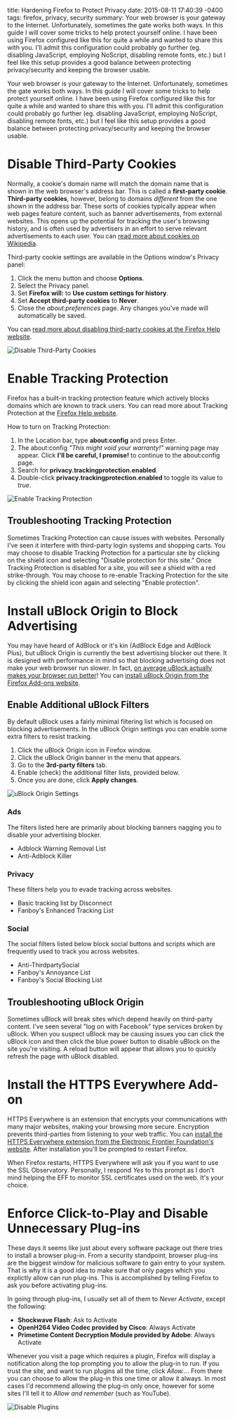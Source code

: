 title: Hardening Firefox to Protect Privacy
date: 2015-08-11 17:40:39 -0400
tags: firefox, privacy, security
summary: Your web browser is your gateway to the Internet. Unfortunately, sometimes the gate works both ways. In this guide I will cover some tricks to help protect yourself online. I have been using Firefox configured like this for quite a while and wanted to share this with you. I'll admit this configuration could probably go further (eg. disabling JavaScript, employing NoScript, disabling remote fonts, etc.) but I feel like this setup provides a good balance between protecting privacy/security and keeping the browser usable.

Your web browser is your gateway to the Internet. Unfortunately, sometimes the gate works both ways. In this guide I will cover some tricks to help protect yourself online. I have been using Firefox configured like this for quite a while and wanted to share this with you. I'll admit this configuration could probably go further (eg. disabling JavaScript, employing NoScript, disabling remote fonts, etc.) but I feel like this setup provides a good balance between protecting privacy/security and keeping the browser usable.

# Disable Third-Party Cookies

Normally, a cookie's domain name will match the domain name that is shown in the web browser's address bar. This is called a **first-party cookie**. **Third-party cookies**, however, belong to domains *different* from the one shown in the address bar. These sorts of cookies typically appear when web pages feature content, such as banner advertisements, from external websites. This opens up the potential for tracking the user's browsing history, and is often used by advertisers in an effort to serve relevant advertisements to each user. You can [read more about cookies on Wikipedia](https://en.wikipedia.org/wiki/HTTP_cookie). 


Third-party cookie settings are available in the Options window's Privacy panel: 

1. Click the menu button and choose **Options**.
2. Select the Privacy panel.
3. Set **Firefox will:** to **Use custom settings for history**.
4. Set **Accept third-party cookies** to **Never**.
5. Close the *about:preferences* page. Any changes you've made will automatically be saved.

You can [read more about disabling third-party cookies at the Firefox Help website](https://support.mozilla.org/en-US/kb/disable-third-party-cookies).

![Disable Third-Party Cookies]({filename}/images/Disable%20Third-party%20Cookies.gif)

# Enable Tracking Protection

Firefox has a built-in tracking protection feature which actively blocks domains which are known to track users. You can read more about Tracking Protection at the [Firefox Help website](https://support.mozilla.org/en-US/kb/tracking-protection-firefox).

How to turn on Tracking Protection:

1. In the Location bar, type **about:config** and press Enter.
2. The about:config *"This might void your warranty!"* warning page may appear. Click **I'll be careful, I promise!** to continue to the about:config page. 
3. Search for **privacy.trackingprotection.enabled**.
4. Double-click **privacy.trackingprotection.enabled** to toggle its value to *true*.

![Enable Tracking Protection]({filename}/images/Enable%20Tracking%20Protection.gif)

## Troubleshooting Tracking Protection

Sometimes Tracking Protection can cause issues with websites. Personally I've seen it interfere with third-party login systems and shopping carts. You may choose to disable Tracking Protection for a particular site by clicking on the shield icon and selecting "Disable protection for this site." Once Tracking Protection is disabled for a site, you will see a shield with a red strike-through. You may choose to re-enable Tracking Protection for the site by clicking the shield icon again and selecting "Enable protection". 

# Install uBlock Origin to Block Advertising

You may have heard of AdBlock or it's kin (AdBlock Edge and AdBlock Plus), but uBlock Origin is currently the best advertising blocker out there. It is designed with performance in mind so that blocking advertising does not make your web browser run slower. In fact, [on average uBlock actually makes your browser run better](https://github.com/gorhill/uBlock#performance)! You can [install uBlock Origin from the Firefox Add-ons website](https://addons.mozilla.org/en-US/firefox/addon/ublock-origin/).

## Enable Additional uBlock Filters

By default uBlock uses a fairly minimal filtering list which is focused on blocking advertisements. In the uBlock Origin settings you can enable some extra filters to resist tracking.

1. Click the uBlock Origin icon in Firefox window.
2. Click the uBlock Origin banner in the menu that appears.
3. Go to the **3rd-party filters** tab.
4. Enable (check) the additional filter lists, provided below.
5. Once you are done, click **Apply changes**.

![uBlock Origin Settings]({filename}/images/uBlock%20Origin%20Settings.gif)

### Ads

The filters listed here are primarily about blocking banners nagging you to disable your advertising blocker.

* Adblock Warning Removal List
* Anti-Adblock Killer

### Privacy

These filters help you to evade tracking across websites.

* Basic tracking list by Disconnect
* Fanboy's Enhanced Tracking List

### Social

The social filters listed below block social buttons and scripts which are frequently used to track you across websites.

* Anti-ThirdpartySocial
* Fanboy's Annoyance List
* Fanboy's Social Blocking List

## Troubleshooting uBlock Origin

Sometimes uBlock will break sites which depend heavily on third-party content. I've seen several "log on with Facebook" type services broken by uBlock. When you suspect uBlock may be causing issues you can click the uBlock icon and then click the blue power button to disable uBlock on the site you're visiting. A reload button will appear that allows you to quickly refresh the page with uBlock disabled.

# Install the HTTPS Everywhere Add-on

HTTPS Everywhere is an extension that encrypts your communications with many major websites, making your browsing more secure. Encryption prevents third-parties from listening to your web traffic. You can [install the HTTPS Everywhere extension from the Electronic Frontier Foundation's website](https://www.eff.org/https-everywhere). After installation you'll be prompted to restart Firefox.

When Firefox restarts, HTTPS Everywhere will ask you if you want to use the SSL Observatory. Personally, I respond *Yes* to this prompt as I don't mind helping the EFF to monitor SSL certificates used on the web. It's your choice.

# Enforce Click-to-Play and Disable Unnecessary Plug-ins

These days it seems like just about every software package out there tries to install a browser plug-in. From a security standpoint, browser plug-ins are the biggest window for malicious software to gain entry to your system. That is why it is a good idea to make sure that only pages which you explictly allow can run plug-ins. This is accomplished by telling Firefox to ask you before activating plug-ins.

In going through plug-ins, I usually set all of them to *Never Activate*, except the following:

* **Shockwave Flash**: Ask to Activate
* **OpenH264 Video Codec provided by Cisco**: Always Activate
* **Primetime Content Decryption Module provided by Adobe**: Always Activate

Whenever you visit a page which requires a plugin, Firefox will display a notification along the top prompting you to allow the plug-in to run. If you trust the site, and want to run plugins all the time, click *Allow...*. From there you can choose to allow the plug-in this one time or allow it always. In most cases I'd recommend allowing the plug-in only once, however for some sites I'll tell it to *Allow and remember* (such as YouTube).

![Disable Plugins]({filename}/images/Disable%20Plugins.gif)